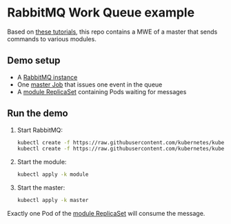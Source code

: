 # RabbitMQ Work Queue example

Based on [these tutorials](https://www.rabbitmq.com/tutorials/tutorial-two-go.html),
this repo contains a MWE of a master that sends commands to various modules.

## Demo setup

- A [RabbitMQ instance](https://kubernetes.io/docs/tasks/job/coarse-parallel-processing-work-queue/#starting-a-message-queue-service)
- One [master Job](master/master.yaml) that issues one event in the queue
- A [module ReplicaSet](module/module.yaml) containing Pods waiting for messages 

## Run the demo

1. Start RabbitMQ:
    ```bash
    kubectl create -f https://raw.githubusercontent.com/kubernetes/kubernetes/release-1.3/examples/celery-rabbitmq/rabbitmq-service.yaml
    kubectl create -f https://raw.githubusercontent.com/kubernetes/kubernetes/release-1.3/examples/celery-rabbitmq/rabbitmq-controller.yaml
    ```
1. Start the module:
    ```bash
    kubectl apply -k module
    ```
1. Start the master:
    ```bash
    kubectl apply -k master
    ```

Exactly one Pod of the [module ReplicaSet](module/module.yaml) will consume the message.
